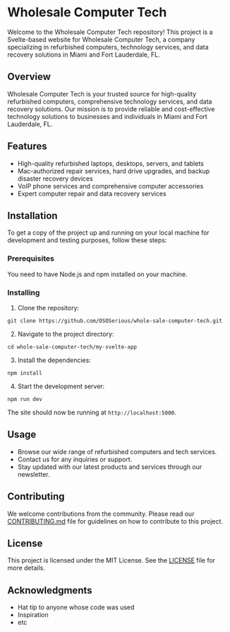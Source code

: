 # Wholesale Computer Tech

Welcome to the Wholesale Computer Tech repository! This project is a Svelte-based website for Wholesale Computer Tech, a company specializing in refurbished computers, technology services, and data recovery solutions in Miami and Fort Lauderdale, FL.

## Overview

Wholesale Computer Tech is your trusted source for high-quality refurbished computers, comprehensive technology services, and data recovery solutions. Our mission is to provide reliable and cost-effective technology solutions to businesses and individuals in Miami and Fort Lauderdale, FL.

## Features

- High-quality refurbished laptops, desktops, servers, and tablets
- Mac-authorized repair services, hard drive upgrades, and backup disaster recovery devices
- VoIP phone services and comprehensive computer accessories
- Expert computer repair and data recovery services

## Installation

To get a copy of the project up and running on your local machine for development and testing purposes, follow these steps:

### Prerequisites

You need to have Node.js and npm installed on your machine.

### Installing

1. Clone the repository:
```
git clone https://github.com/OSOSerious/whole-sale-computer-tech.git
```

2. Navigate to the project directory:
```
cd whole-sale-computer-tech/my-svelte-app
```

3. Install the dependencies:
```
npm install
```

4. Start the development server:
```
npm run dev
```

The site should now be running at `http://localhost:5000`.

## Usage

- Browse our wide range of refurbished computers and tech services.
- Contact us for any inquiries or support.
- Stay updated with our latest products and services through our newsletter.

## Contributing

We welcome contributions from the community. Please read our [CONTRIBUTING.md](CONTRIBUTING.md) file for guidelines on how to contribute to this project.

## License

This project is licensed under the MIT License. See the [LICENSE](LICENSE) file for more details.

## Acknowledgments

- Hat tip to anyone whose code was used
- Inspiration
- etc
